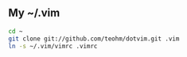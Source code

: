 ## My ~/.vim

```bash
cd ~
git clone git://github.com/teohm/dotvim.git .vim
ln -s ~/.vim/vimrc .vimrc
```
